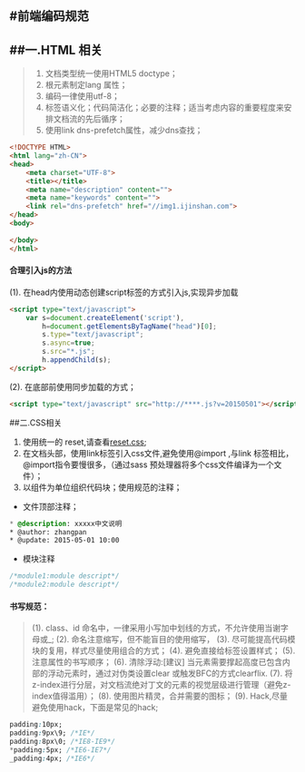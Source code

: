 ﻿#前端编码规范
------
##一.HTML 相关
------
>1.  文档类型统一使用HTML5 doctype；
>2. 根元素制定lang 属性<html lang="zh-CN">；
>3. 编码一律使用utf-8；
>4. 标签语义化；代码简洁化；必要的注释；适当考虑内容的重要程度来安排文档流的先后循序；
>5. 使用link dns-prefetch属性，减少dns查找；
```html
<!DOCTYPE HTML>
<html lang="zh-CN">
<head>
	<meta charset="UTF-8">
	<title></title>
	<meta name="description" content="">
	<meta name="keywords" content="">
	<link rel="dns-prefetch" href="//img1.ijinshan.com">
</head>
<body>
	
</body>
</html>
```
#### 合理引入js的方法
(1). 在head内使用动态创建script标签的方式引入js,实现异步加载
```html
<script type="text/javascript">
    var s=document.createElement('script'),
        h=document.getElementsByTagName("head")[0];
        s.type="text/javascript";
        s.async=true;
        s.src="*.js";
        h.appendChild(s);
</script>
```
(2). 在底部</body>前使用同步加载的方式；
```html
<script type="text/javascript" src="http://****.js?v=20150501"></script>
```
##二.CSS相关
1. 使用统一的 reset,请查看[reset.css](reset.css);
2. 在文档头部，使用link标签引入css文件,避免使用@import ,与link 标签相比，@import指令要慢很多，（通过sass 预处理器将多个css文件编译为一个文件）；
3. 以组件为单位组织代码块；使用规范的注释；
* 文件顶部注释；
```css
* @description: xxxxx中文说明
* @author: zhangpan
* @update: 2015-05-01 10:00
```
*  模块注释
```css
/*module1:module descript*/
/*module2:module descript*/
```
#### 书写规范：
>(1). class、id 命名中，一律采用小写加中划线的方式，不允许使用当谢字母或_;
>(2). 命名注意缩写，但不能盲目的使用缩写，
>(3).  尽可能提高代码模块的复用，样式尽量使用组合的方式；
>(4). 避免直接给标签设置样式；
>(5). 注意属性的书写顺序；
>(6). 清除浮动:[建议] 当元素需要撑起高度已包含内部的浮动元素时，通过对伪类设置clear 或触发BFC的方式clearflix.
>(7). 将z-index进行分层，对文档流绝对丁文的元素的视觉层级进行管理（避免z-index值得滥用）；
>(8). 使用图片精灵，合并需要的图标；
>(9). Hack,尽量避免使用hack，下面是常见的hack;
```css
padding:10px;
padding:9px\9; /*IE*/
padding:8px\0; /*IE8-IE9*/
*padding:5px; /*IE6-IE7*/
_padding:4px; /*IE6*/
```